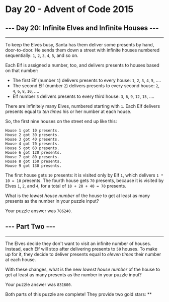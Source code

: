 # Day 20 - Advent of Code 2015

## --- Day 20: Infinite Elves and Infinite Houses ---

---------------------------------------------------

To keep the Elves busy, Santa has them deliver some presents by hand, door-to-door. He sends them down a street with infinite houses numbered sequentially: `1`, `2`, `3`, `4`, `5`, and so on.

Each Elf is assigned a number, too, and delivers presents to houses based on that number:

* The first Elf (number `1`) delivers presents to every house: `1`, `2`, `3`, `4`, `5`, ....
* The second Elf (number `2`) delivers presents to every second house: `2`, `4`, `6`, `8`, `10`, ....
* Elf number `3` delivers presents to every third house: `3`, `6`, `9`, `12`, `15`, ....

There are infinitely many Elves, numbered starting with `1`. Each Elf delivers presents equal to _ten times_ his or her number at each house.

So, the first nine houses on the street end up like this:

    House 1 got 10 presents.
    House 2 got 30 presents.
    House 3 got 40 presents.
    House 4 got 70 presents.
    House 5 got 60 presents.
    House 6 got 120 presents.
    House 7 got 80 presents.
    House 8 got 150 presents.
    House 9 got 130 presents.

The first house gets `10` presents: it is visited only by Elf `1`, which delivers `1 * 10 = 10` presents. The fourth house gets `70` presents, because it is visited by Elves `1`, `2`, and `4`, for a total of `10 + 20 + 40 = 70` presents.

What is the _lowest house number_ of the house to get at least as many presents as the number in your puzzle input?

Your puzzle answer was `786240`.

## --- Part Two ---

---------------------------------------------------

The Elves decide they don't want to visit an infinite number of houses. Instead, each Elf will stop after delivering presents to `50` houses. To make up for it, they decide to deliver presents equal to _eleven times_ their number at each house.

With these changes, what is the new _lowest house number_ of the house to get at least as many presents as the number in your puzzle input?

Your puzzle answer was `831600`.

Both parts of this puzzle are complete! They provide two gold stars: \*\*
